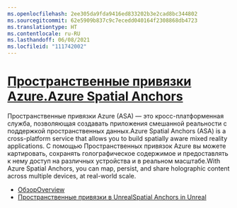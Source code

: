 ```yaml
---
ms.openlocfilehash: 2ee305da9fda9416ed833202b3e2cad8bc344802
ms.sourcegitcommit: 62e5909b837c9c7ecedd040164f2308868db4723
ms.translationtype: HT
ms.contentlocale: ru-RU
ms.lasthandoff: 06/08/2021
ms.locfileid: "111742002"
---
```

# <a name="azure-spatial-anchors"></a>[<span data-ttu-id="64852-101">Пространственные привязки Azure.</span><span class="sxs-lookup"><span data-stu-id="64852-101">Azure Spatial Anchors</span></span>](#tab/asa)

<span data-ttu-id="64852-102">Пространственные привязки Azure (ASA) — это кросс-платформенная служба, позволяющая создавать приложения смешанной реальности с поддержкой пространственных данных.</span><span class="sxs-lookup"><span data-stu-id="64852-102">Azure Spatial Anchors (ASA) is a cross-platform service that allows you to build spatially aware mixed reality applications.</span></span> <span data-ttu-id="64852-103">С помощью Пространственных привязок Azure вы можете картировать, сохранять голографическое содержимое и предоставлять к нему доступ на различных устройства и в реальном масштабе.</span><span class="sxs-lookup"><span data-stu-id="64852-103">With Azure Spatial Anchors, you can map, persist, and share holographic content across multiple devices, at real-world scale.</span></span>

* [<span data-ttu-id="64852-104">Обзор</span><span class="sxs-lookup"><span data-stu-id="64852-104">Overview</span></span>](/azure/spatial-anchors/overview) 
* [<span data-ttu-id="64852-105">Пространственные привязки в Unreal</span><span class="sxs-lookup"><span data-stu-id="64852-105">Spatial Anchors in Unreal</span></span>](../unreal/unreal-azure-spatial-anchors.md) 